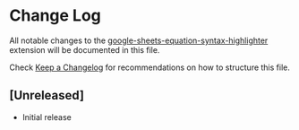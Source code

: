 # Change Log

All notable changes to the [google-sheets-equation-syntax-highlighter](https://github.com/leonidasIIV/vsc_sheets_formula_extension) extension will be documented in this file.

Check [Keep a Changelog](http://keepachangelog.com/) for recommendations on how to structure this file.

## [Unreleased]

- Initial release